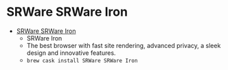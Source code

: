 # SRWare SRWare Iron
- [SRWare SRWare Iron](https://www.srware.net/en/software_srware_iron.php)
  -  SRWare Iron
  - The best browser with fast site rendering, advanced privacy, a sleek design and innovative features.
  - `brew cask install SRWare SRWare Iron`
